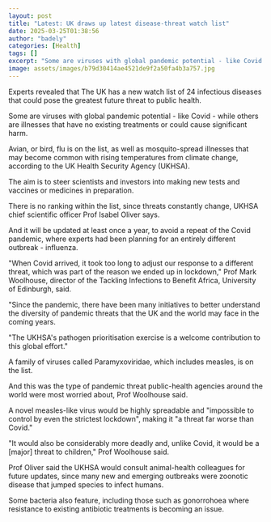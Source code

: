 ```yaml
---
layout: post
title: "Latest: UK draws up latest disease-threat watch list"
date: 2025-03-25T01:38:56
author: "badely"
categories: [Health]
tags: []
excerpt: "Some are viruses with global pandemic potential - like Covid - others infectious illnesses with no treatments."
image: assets/images/b79d30414ae4521de9f2a50fa4b3a757.jpg
---
```


Experts revealed that The UK has a new watch list of 24 infectious diseases that could pose the greatest future threat to public health. 

Some are viruses with global pandemic potential - like Covid - while others are illnesses that have no existing treatments or could cause significant harm. 

Avian, or bird, flu is on the list, as well as mosquito-spread illnesses that may become common with rising temperatures from climate change, according to the UK Health Security Agency (UKHSA). 

The aim is to steer scientists and investors into making new tests and vaccines or medicines in preparation. 

There is no ranking within the list, since threats constantly change, UKHSA chief scientific officer Prof Isabel Oliver says. 

And it will be updated at least once a year, to avoid a repeat of the Covid pandemic, where experts had been planning for an entirely different outbreak - influenza. 

"When Covid arrived, it took too long to adjust our response to a different threat, which was part of the reason we ended up in lockdown," Prof Mark Woolhouse, director of the Tackling Infections to Benefit Africa, University of Edinburgh, said.

"Since the pandemic, there have been many initiatives to better understand the diversity of pandemic threats that the UK and the world may face in the coming years.  

"The UKHSA's pathogen prioritisation exercise is a welcome contribution to this global effort."

A family of viruses called Paramyxoviridae, which includes measles, is on the list.

And this was the type of pandemic threat public-health agencies around the world were most worried about, Prof Woolhouse said.

A novel measles-like virus would be highly spreadable and "impossible to control by even the strictest lockdown", making it "a threat far worse than Covid."  

"It would also be considerably more deadly and, unlike Covid, it would be a [major] threat to children," Prof Woolhouse said.

Prof Oliver said the UKHSA would consult animal-health colleagues for future updates, since many new and emerging outbreaks were zoonotic disease that jumped species to infect humans. 

Some bacteria also feature, including those such as gonorrohoea where resistance to existing antibiotic treatments is becoming an issue.


